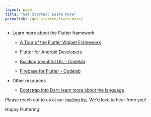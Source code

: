 ```yaml
---
layout: page
title: "Get Started: Learn More"
permalink: /get-started/learn-more/
---
```


* Learn more about the Flutter framework

  * [A Tour of the Flutter Widget Framework](/widgets-intro/)

  * [Flutter for Android Developers](/flutter-for-android/)

  * [Building beautiful UIs - Codelab](https://codelabs.developers.google.com/codelabs/flutter/)

  * [Firebase for Flutter - Codelab](https://codelabs.developers.google.com/codelabs/flutter-firebase/)
  
* Other resources

  * [Bootstrap into Dart: learn more about the language](/bootstrap-into-dart/)

Please reach out to us at our [mailing list][mailinglist]. We'd love
to hear from you!

Happy Fluttering!

[mailinglist]: mailto:flutter-dev@googlegroups.com